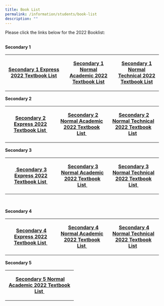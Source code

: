 ```yaml
---
title: Book List
permalink: /information/students/book-list
description: ""
---
```

<p>Please click the links below for the 2022 Booklist:</p>
<p><br /><strong>Secondary 1</strong></p>
<table width="0">
<tbody>
<tr>
<td style="text-align: center;" width="209">
<p><strong><a href="/files/DMSS%20Sec%201E%202022.pdf">Secondary 1 Express 2022&nbsp;Textbook&nbsp;List</a></strong></p>
</td>
<td style="text-align: center;" width="209">
<p><strong><a href="/files/DMSS%20Sec%201NA%202022.pdf">Secondary 1 Normal Academic&nbsp;2022 Textbook List</a></strong></p>
</td>
<td style="text-align: center;" width="209"><strong><a href="/files/DMSS%20Sec%201NT%202022.pdf">Secondary 1 Normal Technical 2022 Textbook List</a></strong></td>
</tr>
</tbody>
</table>
<p><strong>Secondary 2</strong></p>
<table width="0">
<tbody>
<tr>
<td style="text-align: center;" width="209">
<p><strong><a href="/files/DMSS%20Sec%202E%202022.pdf">Secondary 2 Express 2022 Textbook List&nbsp;</a></strong></p>
</td>
<td style="text-align: center;" width="209">
<p>&nbsp;<strong>&nbsp;<a href="/files/DMSS%20Sec%202NA%202022.pdf">Secondary 2 Normal Academic 2022 Textbook List&nbsp;</a></strong></p>
</td>
<td style="text-align: center;" width="209">
<p>&nbsp;<strong><a href="/files/DMSS%20Sec%202NT%202022.pdf">Secondary 2 Normal Technical 2022 Textbook List</a>&nbsp;</strong></p>
</td>
</tr>
</tbody>
</table>
<p><strong>Secondary 3</strong></p>
<table width="0">
<tbody>
<tr>
<td style="text-align: center;" width="209">
<p><strong><a href="/files/DMSS%20Sec%203E%202022.pdf">&nbsp;Secondary 3 Express 2022 Textbook List&nbsp;</a></strong></p>
</td>
<td style="text-align: center;" width="209">
<p>&nbsp;<strong><a href="/files/DMSS%20Sec%203NA%202022.pdf">Secondary 3 Normal Academic 2022 Textbook List&nbsp;</a></strong></p>
</td>
<td style="text-align: center;" width="209">
<p><a href="/files/DMSS%20Sec%203NT%202022.pdf"><strong>Secondary 3 Normal Technical 2022 Textbook List&nbsp;</strong></a></p>
</td>
</tr>
</tbody>
</table>
<p>&nbsp;</p>
<p><strong>Secondary 4</strong></p>
<table width="0">
<tbody>
<tr>
<td width="209">
<p style="text-align: center;"><strong>&nbsp;<a href="/files/DMSS%20Sec%204E%202022.pdf">Secondary 4 Express 2022 Textbook List&nbsp;</a></strong></p>
</td>
<td width="209">
<p style="text-align: center;">&nbsp;<strong>&nbsp;<a href="/files/DMSS%20Sec%204NA%202022.pdf">Secondary 4 Normal Academic 2022 Textbook List&nbsp;</a></strong></p>
</td>
<td width="209">
<p style="text-align: center;">&nbsp;<strong><a href="/files/DMSS%20Sec%204NT%202022.pdf">Secondary 4 Normal Technical 2022 Textbook List</a>&nbsp;</strong></p>
</td>
</tr>
</tbody>
</table>
<p><strong>Secondary 5</strong></p>
<table width="0">
<tbody>
<tr>
<td width="209">
<p style="text-align: center;"><strong>&nbsp;<a href="/files/DMSS%20Sec%205NA%202022.pdf">Secondary 5 Normal Academic 2022 Textbook List&nbsp;</a></strong></p>
</td>
</tr>
</tbody>
</table>
